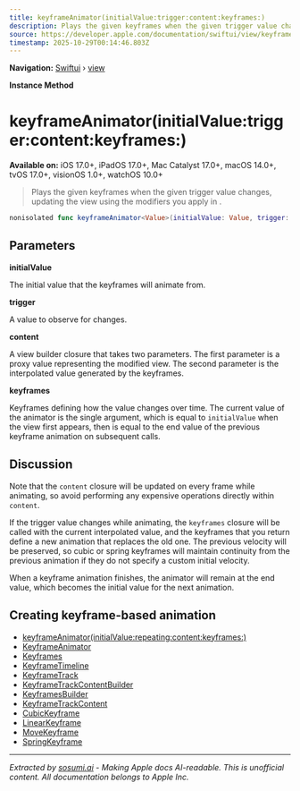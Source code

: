 ```yaml
---
title: keyframeAnimator(initialValue:trigger:content:keyframes:)
description: Plays the given keyframes when the given trigger value changes, updating the view using the modifiers you apply in .
source: https://developer.apple.com/documentation/swiftui/view/keyframeanimator(initialvalue:trigger:content:keyframes:)
timestamp: 2025-10-29T00:14:46.803Z
---
```


**Navigation:** [Swiftui](/documentation/swiftui) › [view](/documentation/swiftui/view)

**Instance Method**

# keyframeAnimator(initialValue:trigger:content:keyframes:)

**Available on:** iOS 17.0+, iPadOS 17.0+, Mac Catalyst 17.0+, macOS 14.0+, tvOS 17.0+, visionOS 1.0+, watchOS 10.0+

> Plays the given keyframes when the given trigger value changes, updating the view using the modifiers you apply in .

```swift
nonisolated func keyframeAnimator<Value>(initialValue: Value, trigger: some Equatable, @ViewBuilder content: @escaping (PlaceholderContentView<Self>, Value) -> some View, @KeyframesBuilder<Value> keyframes: @escaping (Value) -> some Keyframes) -> some View
```

## Parameters

**initialValue**

The initial value that the keyframes will animate from.



**trigger**

A value to observe for changes.



**content**

A view builder closure that takes two parameters. The first parameter is a proxy value representing the modified view. The second parameter is the interpolated value generated by the keyframes.



**keyframes**

Keyframes defining how the value changes over time. The current value of the animator is the single argument, which is equal to `initialValue` when the view first appears, then is equal to the end value of the previous keyframe animation on subsequent calls.



## Discussion

Note that the `content` closure will be updated on every frame while animating, so avoid performing any expensive operations directly within `content`.

If the trigger value changes while animating, the `keyframes` closure will be called with the current interpolated value, and the keyframes that you return define a new animation that replaces the old one. The previous velocity will be preserved, so cubic or spring keyframes will maintain continuity from the previous animation if they do not specify a custom initial velocity.

When a keyframe animation finishes, the animator will remain at the end value, which becomes the initial value for the next animation.

## Creating keyframe-based animation

- [keyframeAnimator(initialValue:repeating:content:keyframes:)](/documentation/swiftui/view/keyframeanimator(initialvalue:repeating:content:keyframes:))
- [KeyframeAnimator](/documentation/swiftui/keyframeanimator)
- [Keyframes](/documentation/swiftui/keyframes)
- [KeyframeTimeline](/documentation/swiftui/keyframetimeline)
- [KeyframeTrack](/documentation/swiftui/keyframetrack)
- [KeyframeTrackContentBuilder](/documentation/swiftui/keyframetrackcontentbuilder)
- [KeyframesBuilder](/documentation/swiftui/keyframesbuilder)
- [KeyframeTrackContent](/documentation/swiftui/keyframetrackcontent)
- [CubicKeyframe](/documentation/swiftui/cubickeyframe)
- [LinearKeyframe](/documentation/swiftui/linearkeyframe)
- [MoveKeyframe](/documentation/swiftui/movekeyframe)
- [SpringKeyframe](/documentation/swiftui/springkeyframe)

---

*Extracted by [sosumi.ai](https://sosumi.ai) - Making Apple docs AI-readable.*
*This is unofficial content. All documentation belongs to Apple Inc.*
